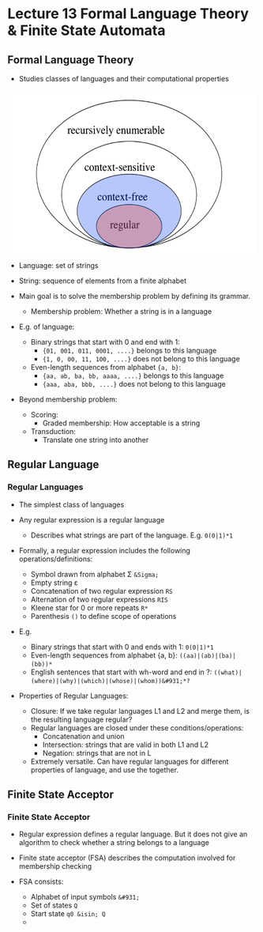 # Lecture 13 Formal Language Theory & Finite State Automata

<h2 id="formal_language_theory">Formal Language Theory</h2>

* Studies classes of languages and their computational properties

<img src="001.png" alt="" width="600" height="330">

* Language: set of strings

* String: sequence of elements from a finite alphabet

* Main goal is to solve the membership problem by defining its grammar. 
    * Membership problem: Whether a string is in a language
    
* E.g. of language:
    * Binary strings that start with 0 and end with 1:
        * `{01, 001, 011, 0001, ....}` belongs to this language
        * `{1, 0, 00, 11, 100, ....}` does not belong to this language
    * Even-length sequences from alphabet `{a, b}`:
        * `{aa, ab, ba, bb, aaaa, ....}` belongs to this language
        * `{aaa, aba, bbb, ....}` does not belong to this language
    
* Beyond membership problem:
    * Scoring:
        * Graded membership: How acceptable is a string
    * Transduction:
        * Translate one string into another

<h2 id="regular_language"> Regular Language</h2>

### Regular Languages

* The simplest class of languages
* Any regular expression is a regular language
    * Describes what strings are part of the language. E.g. `0(0|1)*1`
    
* Formally, a regular expression includes the following operations/definitions:
    * Symbol drawn from alphabet &#931; `&Sigma;`
    * Empty string &#949;
    * Concatenation of two regular expression `RS`
    * Alternation of two regular expressions `RIS`
    * Kleene star for 0 or more repeats `R*`
    * Parenthesis `()` to define scope of operations
    
* E.g. 
    * Binary strings that start with 0 and ends with 1: `0(0|1)*1`
    * Even-length sequences from alphabet {a, b}: `((aa)|(ab)|(ba)|(bb))*`
    * English sentences that start with wh-word and end in ?: `((what)|(where)|(why)|(which)|(whose)|(whom))&#931;*?`
    
* Properties of Regular Languages:
    * Closure: If we take regular languages L1 and L2 and merge them, is the resulting language regular?
    * Regular languages are closed under these conditions/operations:
        * Concatenation and union
        * Intersection: strings that are valid in both L1 and L2
        * Negation: strings that are not in L
    * Extremely versatile. Can have regular languages for different properties of language, and use the together. 
    
<h2 id="finite_state_acceptor">Finite State Acceptor</h2>

### Finite State Acceptor

* Regular expression defines a regular language. But it does not give an algorithm to check whether a string belongs to a language

* Finite state acceptor (FSA) describes the computation involved for membership checking

* FSA consists:
    * Alphabet of input symbols `&#931;`
    * Set of states `Q`
    * Start state `q0 &isin; Q`
    * 